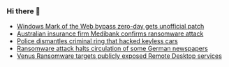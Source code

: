 ### Hi there 👋

<!--START_SECTION:feed-->
* [Windows Mark of the Web bypass zero-day gets unofficial patch](https://www.bleepingcomputer.com/news/microsoft/windows-mark-of-the-web-bypass-zero-day-gets-unofficial-patch/)
* [Australian insurance firm Medibank confirms ransomware attack](https://www.bleepingcomputer.com/news/security/australian-insurance-firm-medibank-confirms-ransomware-attack/)
* [Police dismantles criminal ring that hacked keyless cars](https://www.bleepingcomputer.com/news/security/police-dismantles-criminal-ring-that-hacked-keyless-cars/)
* [Ransomware attack halts circulation of some German newspapers](https://www.bleepingcomputer.com/news/security/ransomware-attack-halts-circulation-of-some-german-newspapers/)
* [Venus Ransomware targets publicly exposed Remote Desktop services](https://www.bleepingcomputer.com/news/security/venus-ransomware-targets-publicly-exposed-remote-desktop-services/)
<!--END_SECTION:feed-->

<!--
**frankenk/frankenk** is a ✨ _special_ ✨ repository because its `README.md` (this file) appears on your GitHub profile.

Here are some ideas to get you started:

- 🔭 I’m currently working on ...
- 🌱 I’m currently learning ...
- 👯 I’m looking to collaborate on ...
- 🤔 I’m looking for help with ...
- 💬 Ask me about ...
- 📫 How to reach me: ...
- 😄 Pronouns: ...
- ⚡ Fun fact: ...
-->



